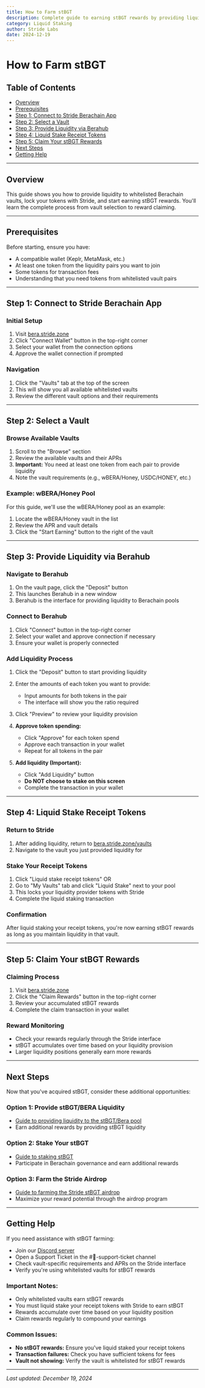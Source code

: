 ```yaml
---
title: How to Farm stBGT
description: Complete guide to earning stBGT rewards by providing liquidity to whitelisted Berachain vaults through Stride
category: Liquid Staking
author: Stride Labs
date: 2024-12-19
---
```


# How to Farm stBGT

## Table of Contents
- [Overview](#overview)
- [Prerequisites](#prerequisites)
- [Step 1: Connect to Stride Berachain App](#step-1-connect-to-stride-berachain-app)
- [Step 2: Select a Vault](#step-2-select-a-vault)
- [Step 3: Provide Liquidity via Berahub](#step-3-provide-liquidity-via-berahub)
- [Step 4: Liquid Stake Receipt Tokens](#step-4-liquid-stake-receipt-tokens)
- [Step 5: Claim Your stBGT Rewards](#step-5-claim-your-stbgt-rewards)
- [Next Steps](#next-steps)
- [Getting Help](#getting-help)

---

## Overview

This guide shows you how to provide liquidity to whitelisted Berachain vaults, lock your tokens with Stride, and start earning stBGT rewards. You'll learn the complete process from vault selection to reward claiming.

---

## Prerequisites

Before starting, ensure you have:
- A compatible wallet (Keplr, MetaMask, etc.)
- At least one token from the liquidity pairs you want to join
- Some tokens for transaction fees
- Understanding that you need tokens from whitelisted vault pairs

---

## Step 1: Connect to Stride Berachain App

### Initial Setup
1. Visit [bera.stride.zone](https://bera.stride.zone/)
2. Click "Connect Wallet" button in the top-right corner
3. Select your wallet from the connection options
4. Approve the wallet connection if prompted

### Navigation
1. Click the "Vaults" tab at the top of the screen
2. This will show you all available whitelisted vaults
3. Review the different vault options and their requirements

---

## Step 2: Select a Vault

### Browse Available Vaults
1. Scroll to the "Browse" section
2. Review the available vaults and their APRs
3. **Important:** You need at least one token from each pair to provide liquidity
4. Note the vault requirements (e.g., wBERA/Honey, USDC/HONEY, etc.)

### Example: wBERA/Honey Pool
For this guide, we'll use the wBERA/Honey pool as an example:
1. Locate the wBERA/Honey vault in the list
2. Review the APR and vault details
3. Click the "Start Earning" button to the right of the vault

---

## Step 3: Provide Liquidity via Berahub

### Navigate to Berahub
1. On the vault page, click the "Deposit" button
2. This launches Berahub in a new window
3. Berahub is the interface for providing liquidity to Berachain pools

### Connect to Berahub
1. Click "Connect" button in the top-right corner
2. Select your wallet and approve connection if necessary
3. Ensure your wallet is properly connected

### Add Liquidity Process
1. Click the "Deposit" button to start providing liquidity
2. Enter the amounts of each token you want to provide:
   - Input amounts for both tokens in the pair
   - The interface will show you the ratio required

3. Click "Preview" to review your liquidity provision
4. **Approve token spending:**
   - Click "Approve" for each token spend
   - Approve each transaction in your wallet
   - Repeat for all tokens in the pair

5. **Add liquidity (Important):**
   - Click "Add Liquidity" button
   - **Do NOT choose to stake on this screen**
   - Complete the transaction in your wallet

---

## Step 4: Liquid Stake Receipt Tokens

### Return to Stride
1. After adding liquidity, return to [bera.stride.zone/vaults](https://bera.stride.zone/vaults)
2. Navigate to the vault you just provided liquidity for

### Stake Your Receipt Tokens
1. Click "Liquid stake receipt tokens" OR
2. Go to "My Vaults" tab and click "Liquid Stake" next to your pool
3. This locks your liquidity provider tokens with Stride
4. Complete the liquid staking transaction

### Confirmation
After liquid staking your receipt tokens, you're now earning stBGT rewards as long as you maintain liquidity in that vault.

---

## Step 5: Claim Your stBGT Rewards

### Claiming Process
1. Visit [bera.stride.zone](https://bera.stride.zone/)
2. Click the "Claim Rewards" button in the top-right corner
3. Review your accumulated stBGT rewards
4. Complete the claim transaction in your wallet

### Reward Monitoring
- Check your rewards regularly through the Stride interface
- stBGT accumulates over time based on your liquidity provision
- Larger liquidity positions generally earn more rewards

---

## Next Steps

Now that you've acquired stBGT, consider these additional opportunities:

### Option 1: Provide stBGT/BERA Liquidity
- [Guide to providing liquidity to the stBGT/Bera pool](how-to-deposit-to-stbgtbera-liquidity-pool.md)
- Earn additional rewards by providing stBGT liquidity

### Option 2: Stake Your stBGT
- [Guide to staking stBGT](how-to-stake-stbgt.md)
- Participate in Berachain governance and earn additional rewards

### Option 3: Farm the Stride Airdrop
- [Guide to farming the Stride stBGT airdrop](how-to-farm-the-stride-airdrop.md)
- Maximize your reward potential through the airdrop program

---

## Getting Help

If you need assistance with stBGT farming:

- Join our [Discord server](http://discord.gg/stride-zone)
- Open a Support Ticket in the #📩-support-ticket channel
- Check vault-specific requirements and APRs on the Stride interface
- Verify you're using whitelisted vaults for stBGT rewards

### Important Notes:
- Only whitelisted vaults earn stBGT rewards
- You must liquid stake your receipt tokens with Stride to earn stBGT
- Rewards accumulate over time based on your liquidity position
- Claim rewards regularly to compound your earnings

### Common Issues:
- **No stBGT rewards:** Ensure you've liquid staked your receipt tokens
- **Transaction failures:** Check you have sufficient tokens for fees
- **Vault not showing:** Verify the vault is whitelisted for stBGT rewards

---

*Last updated: December 19, 2024*